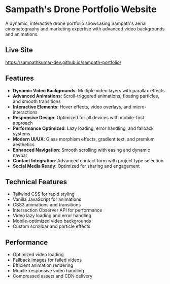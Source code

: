 # Sampath's Drone Portfolio Website

A dynamic, interactive drone portfolio showcasing Sampath's aerial cinematography and marketing expertise with advanced video backgrounds and animations.

## Live Site

https://sampathkumar-dev.github.io/sampath-portfolio/

## Features

- **Dynamic Video Backgrounds**: Multiple video layers with parallax effects
- **Advanced Animations**: Scroll-triggered animations, floating particles, and smooth transitions
- **Interactive Elements**: Hover effects, video overlays, and micro-interactions
- **Responsive Design**: Optimized for all devices with mobile-first approach
- **Performance Optimized**: Lazy loading, error handling, and fallback systems
- **Modern UI/UX**: Glass morphism effects, gradient text, and premium aesthetics
- **Enhanced Navigation**: Smooth scrolling with easing and dynamic navbar
- **Contact Integration**: Advanced contact form with project type selection
- **Social Media Ready**: Optimized for sharing and engagement

## Technical Features

- Tailwind CSS for rapid styling
- Vanilla JavaScript for animations
- CSS3 animations and transitions
- Intersection Observer API for performance
- Video lazy loading and error handling
- Mobile-optimized video backgrounds
- Custom scrollbar and particle effects

## Performance

- Optimized video loading
- Fallback images for failed videos
- Efficient animation rendering
- Mobile-responsive video handling
- Compressed assets and CDN delivery

